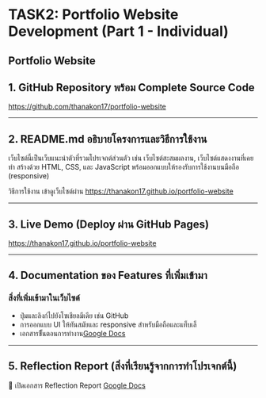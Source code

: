 # TASK2: Portfolio Website Development (Part 1 - Individual)
Portfolio Website
---

## 1. GitHub Repository พร้อม Complete Source Code  
https://github.com/thanakon17/portfolio-website

---

## 2. README.md อธิบายโครงการและวิธีการใช้งาน  

เว็บไซต์นี้เป็นเว็บแนะนำตัวที่รวมโปรเจกต์ส่วนตัว เช่น เว็บไซต์สะสมผลงาน, เว็บไซต์แสดงงานที่เคยทำ
สร้างด้วย HTML, CSS, และ JavaScript พร้อมออกแบบให้รองรับการใช้งานบนมือถือ (responsive)

วิธีการใช้งาน เข้าดูเว็บไซต์ผ่าน https://thanakon17.github.io/portfolio-website

---

## 3. Live Demo (Deploy ผ่าน GitHub Pages)  
https://thanakon17.github.io/portfolio-website

---

## 4. Documentation ของ Features ที่เพิ่มเข้ามา  
### สิ่งที่เพิ่มเข้ามาในเว็บไซต์
- ปุ่มและลิงก์ไปยังโซเชียลมีเดีย เช่น GitHub 
- การออกแบบ UI ให้ทันสมัยและ responsive สำหรับมือถือและแท็บเล็
- เอกสารขีั้นตอนการทำงาน[Google Docs](https://docs.google.com/document/d/1uq_OdKM-6voCMVyUUSnQFYveAo4Wxt9wnUa41iypY58/edit?tab=t.0)

---

## 5. Reflection Report (สิ่งที่เรียนรู้จากการทำโปรเจกต์นี้)  
📄 เปิดเอกสาร Reflection Report [Google Docs](https://docs.google.com/document/d/1IHkTdHGY_IKIx1grKGuxI9am52mRy_dt7z_UPK0EX6A/edit?usp=sharing)
